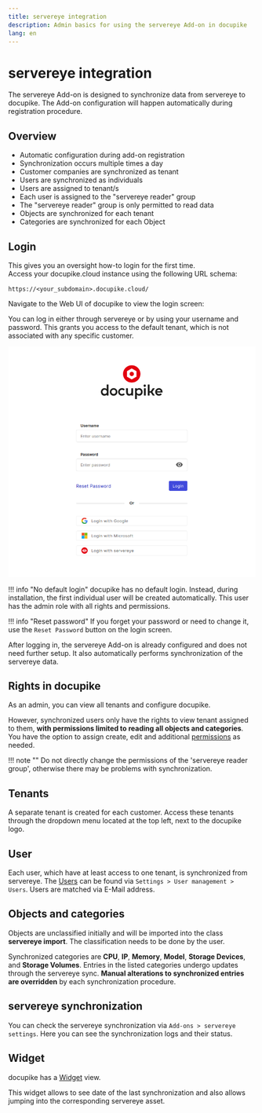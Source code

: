 ```yaml
---
title: servereye integration
description: Admin basics for using the servereye Add-on in docupike
lang: en
---
```


# servereye integration

The servereye Add-on is designed to synchronize data from servereye to docupike. The Add-on configuration will happen automatically during registration procedure.

## Overview

-   Automatic configuration during add-on registration
-   Synchronization occurs multiple times a day
-   Customer companies are synchronized as tenant
-   Users are synchronized as individuals
-   Users are assigned to tenant/s
-   Each user is assigned to the "servereye reader" group
-   The "servereye reader" group is only permitted to read data
-   Objects are synchronized for each tenant
-   Categories are synchronized for each Object

## Login

This gives you an oversight how-to login for the first time.<br>
Access your docupike.cloud instance using the following URL schema:

```
https://<your_subdomain>.docupike.cloud/
```

Navigate to the Web UI of docupike to view the login screen:

You can log in either through servereye or by using your username and password. This grants you access to the default tenant, which is not associated with any specific customer.

[![Login screen](../img/screenshots/admin/servereye/login.png)](../img/screenshots/admin/servereye/login.png)

[helpdesk]: mailto:help@docupike.com

!!! info "No default login"
    docupike has no default login. Instead, during installation, the first individual user will be created automatically. This user has the admin role with all rights and permissions.

!!! info "Reset password"
    If you forget your password or need to change it, use the `Reset Password` button on the login screen.

After logging in, the servereye Add-on is already configured and does not need further setup. It also automatically performs synchronization of the servereye data.

## Rights in docupike

As an admin, you can view all tenants and configure docupike.

However, synchronized users only have the rights to view tenant assigned to them, **with permissions limited to reading all objects and categories**. You have the option to assign create, edit and additional [permissions](rights-and-permissions.md) as needed.

!!! note ""
    Do not directly change the permissions of the 'servereye reader group', otherwise there may be problems with synchronization.

## Tenants

A separate tenant is created for each customer. Access these tenants through the dropdown menu located at the top left, next to the docupike logo.

## User

Each user, which have at least access to one tenant, is synchronized from servereye. The [Users](users-groups-roles.md) can be found via `Settings > User management > Users`. Users are matched via E-Mail address.

## Objects and categories

Objects are unclassified initially and will be imported into the class **servereye import**. The classification needs to be done by the user.

Synchronized categories are **CPU**, **IP**, **Memory**, **Model**, **Storage Devices**, and **Storage Volumes**.
Entries in the listed categories undergo updates through the servereye sync. **Manual alterations to synchronized entries are overridden** by each synchronization procedure.

## servereye synchronization

You can check the servereye synchronization via `Add-ons > servereye settings`. Here you can see the synchronization logs and their status.

## Widget

docupike has a [Widget](../user/finder/widgets.md) view.

This widget allows to see date of the last synchronization and also allows jumping into the corresponding servereye asset.
